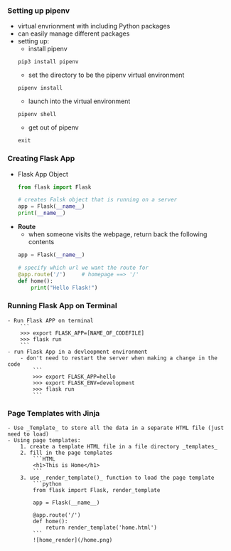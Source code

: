 ### Setting up pipenv
- virtual envrionment with including Python packages
- can easily manage different packages
- setting up:
    - install pipenv
    ```
    pip3 install pipenv
    ```
    - set the directory to be the pipenv virtual environment
    ```
    pipenv install
    ```
    - launch into the virtual environment
    ```
    pipenv shell
    ```
    - get out of pipenv
    ```
    exit
    ```

### Creating Flask App
- Flask App Object
    ```python
    from flask import Flask

    # creates Falsk object that is running on a server
    app = Flask(__name__)
    print(__name__)
    ```
- **Route**
    - when someone visits the webpage, return back the following contents
    ```python
    app = Flask(__name__)
    
    # specify which url we want the route for
    @app.route('/')     # homepage ==> '/'
    def home():
        print("Hello Flask!")
    ```

### Running Flask App on Terminal
    - Run Flask APP on terminal
        ```
        >>> export FLASK_APP=[NAME_OF_CODEFILE]
        >>> flask run
        ```
    - run Flask App in a devleopment environment
        - don't need to restart the server when making a change in the code
            ```
            >>> export FLASK_APP=hello
            >>> export FLASK_ENV=development
            >>> flask run
            ```

### Page Templates with Jinja
    - Use _Template_ to store all the data in a separate HTML file (just need to load)
    - Using page templates:
        1. create a template HTML file in a file directory _templates_
        2. fill in the page templates
            ```HTML
            <h1>This is Home</h1>
            ```
        3. use _render_template()_ function to load the page template
            ```python
            from flask import Flask, render_template

            app = Flask(__name__)

            @app.route('/')
            def home():
                return render_template('home.html')
            ```
            ![home_render](/home.png)
